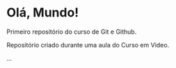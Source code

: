 # Olá, Mundo!
 Primeiro repositório do curso de Git e Github.


 Repositório criado durante uma aula do Curso em Video.

...
